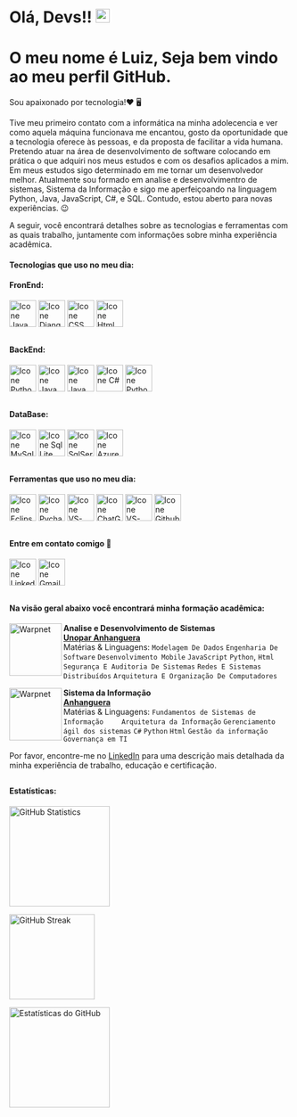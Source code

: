 <link rel="stylesheet" href="https://cdn.jsdelivr.net/gh/devicons/devicon@v2.15.1/devicon.min.css">

# Olá, Devs!! <img src="https://media.giphy.com/media/hvRJCLFzcasrR4ia7z/giphy.gif" width="25px">
<h1>O meu nome é Luiz, Seja bem vindo ao meu perfil GitHub.</h1> 

Sou apaixonado por tecnologia!❤️ 🖥

Tive meu primeiro contato com a informática na minha adolecencia e ver como aquela máquina funcionava me encantou, 
gosto da oportunidade que a tecnologia oferece às pessoas, e da proposta de facilitar a vida humana.
Pretendo atuar na área de desenvolvimento de software colocando em prática o que adquiri nos meus estudos e com os desafios aplicados a mim.
Em meus estudos sigo determinado em me tornar um desenvolvedor melhor.
Atualmente sou formado em analise e desenvolvimentro de sistemas, Sistema da Informação e sigo me aperfeiçoando na linguagem Python, Java, JavaScript,
C#, e SQL. Contudo, estou aberto para novas experiências. 😉 

A seguir, você encontrará detalhes sobre as tecnologias e ferramentas com as quais trabalho, juntamente com informações sobre minha experiência acadêmica.
 
#### Tecnologias que uso no meu dia: 

#### FronEnd:

[<img height="48px" width="48px" alt="Icone Java Script" src="https://skillicons.dev/icons?i=js"/>](https://developer.mozilla.org/pt-BR/docs/Web/JavaScript)
[<img height="48px" width="48px" alt="Icone Django" src="https://skillicons.dev/icons?i=django"/>](https://docs.djangoproject.com/en/5.0/)
 [<img height="48px" width="48px" alt="Icone CSS" src="https://skillicons.dev/icons?i=css"/>](https://developer.mozilla.org/pt-BR/docs/Web/CSS) 
[<img height="48px" width="48px" alt="Icone Html" src="https://skillicons.dev/icons?i=html"/>](https://developer.mozilla.org/pt-BR/docs/Web/HTML) 

##
 
#### BackEnd:

[<img height="48px" width="48px" alt="Icone Python" src="https://skillicons.dev/icons?i=python"/>](https://www.python.org/) 
[<img height="48px" width="48px" alt="Icone Java Script" src="https://skillicons.dev/icons?i=js"/>](https://developer.mozilla.org/pt-BR/docs/Web/JavaScript)
[<img height="48px" width="48px" alt="Icone Java" src="https://skillicons.dev/icons?i=java"/>](https://www.oracle.com/br/java/technologies/) 
[<img height="48px" width="48px" alt="Icone C#" src="https://skillicons.dev/icons?i=cs"/>](https://learn.microsoft.com/pt-br/cpp/cpp/?view=msvc-170) 
[<img height="48px" width="48px" alt="Icone Python" src="https://skillicons.dev/icons?i=cpp"/>](https://dotnet.microsoft.com/pt-br/languages/csharp) 

##

#### DataBase:

[<img height="48px" width="48px" alt="Icone MySql" src="https://skillicons.dev/icons?i=mysql"/>](https://www.mysql.com/) 
[<img height="48px" width="48px" alt="Icone Sql Lite" src="https://skillicons.dev/icons?i=sqlite"/>](https://www.sqlite.org/docs.html) 
[<img height="48px" width="48px" alt="Icone SqlServer" src="https://i.postimg.cc/McX0F2Qv/sql-server-1.png"/>](https://www.apachefriends.org/docs/) 
[<img height="48px" width="48px" alt="Icone Azure" src="https://skillicons.dev/icons?i=azure"/>](https://learn.microsoft.com/en-us/azure/devops/?view=azure-devops)  


##

#### Ferramentas que uso no meu dia:  

[<img height="48px" width="48px" alt="Icone Eclipse" src="https://skillicons.dev/icons?i=eclipse"/>](https://www.eclipse.org/) 
[<img height="48px" width="48px" alt="Icone Pycharm" src="https://skillicons.dev/icons?i=pycharm"/>](https://www.jetbrains.com/pt-br/pycharm/) 
[<img height="48px" width="48px" alt="Icone VS-Code" src="https://skillicons.dev/icons?i=vscode"/>](https://code.visualstudio.com)
[<img height="48px" width="48px" alt="Icone ChatGpt" src="https://i.postimg.cc/dkLWrZBN/bate-papo-gpt.png"/>](https://chatgpt.com/) 
[<img height="48px" width="48px" alt="Icone VS-Studio" src="https://skillicons.dev/icons?i=visualstudio"/>](https://visualstudio.microsoft.com/pt-br/downloads/)
[<img height="48px" width="48px" alt="Icone Github" src="https://skillicons.dev/icons?i=github"/>](https://github.com/) 
## 

#### Entre em contato comigo :calling:

[<img height="48px" width="48px" alt="Icone Linkedin" src="https://skillicons.dev/icons?i=linkedin"/>](https://www.linkedin.com/in/luiz-carvalho-a974a3172)
[<img height="48px" width="48px" alt="Icone Gmail" src="https://skillicons.dev/icons?i=gmail"/>](mailto:luiz.fe.carvalho36@gmail.com)
##

#### Na visão geral abaixo você encontrará minha formação acadêmica:

[<img align="left" height="94px" width="94px" alt="Warpnet" src="https://i.postimg.cc/HJHnrQpH/baixados.jpg"/>](https://www.unopar.com.br/)
**Analise e Desenvolvimento de Sistemas** \
[**Unopar Anhanguera**](https://www.unopar.com.br/) \
Matérias & Linguagens: `Modelagem De Dados` `Engenharia De Software` `Desenvolvimento Mobile` `JavaScript` `Python`, `Html` `Segurança E Auditoria De Sistemas` `Redes E Sistemas Distribuídos` `Arquitetura E Organização De Computadores`
<br/>

[<img align="left" height="94px" width="94px" alt="Warpnet" src="https://i.postimg.cc/K1bxfxCD/339c42e4369ac7ff49bd2e9c25f63ade.jpg"/>](https://www.anhanguera.com/)
**Sistema da Informação** \
[**Anhanguera**](https://www.anhanguera.com/) \
Matérias & Linguagens: `Fundamentos de Sistemas de Informação` `	Arquitetura da Informação` `Gerenciamento ágil dos sistemas` `C#` `Python` `Html` `Gestão da informação` `Governança em TI`
<br/>

Por favor, encontre-me no [LinkedIn](https://www.linkedin.com/in/luiz-carvalho-a974a3172) para uma descrição mais detalhada da minha experiência de trabalho, educação e certificação.
##

#### Estatísticas:

<!-- Estatísticas das linguagens mais usadas -->
[<img height="180px" alt="GitHub Statistics" src="https://github-readme-stats.vercel.app/api/top-langs/?username=luizcarvalho2000&layout=compact&langs_count=7&theme=radical"/>](https://github.com/luizcarvalho2000?tab=repositories)

<!-- Estatísticas de streak de commits -->
[<img height="153px" alt="GitHub Streak" src="http://github-readme-streak-stats.herokuapp.com/?user=luizcarvalho2000&theme=radical&locale=pt_BR&date_format=j%2Fn%5B%2FY%5D"/>](https://github.com/luizcarvalho2000)

<!-- Estatísticas gerais do GitHub -->
[<img height="180px" alt="Estatísticas do GitHub" src="https://github-readme-stats.vercel.app/api/?username=luizcarvalho2000&show_icons=true&theme=solarized-dark"/>](https://github.com/luizcarvalho2000)







  

    
  

  
